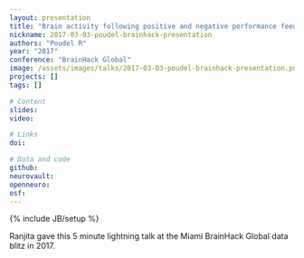 ```yaml
---
layout: presentation
title: "Brain activity following positive and negative performance feedback among abstinent smokers"
nickname: 2017-03-03-poudel-brainhack-presentation
authors: "Poudel R"
year: "2017"
conference: "BrainHack Global"
image: /assets/images/talks/2017-03-03-poudel-brainhack-presentation.png
projects: []
tags: []

# Content
slides:
video:

# Links
doi:

# Data and code
github:
neurovault:
openneuro:
osf:
---
```

{% include JB/setup %}

Ranjita gave this 5 minute lightning talk at the Miami BrainHack Global data blitz in 2017.
